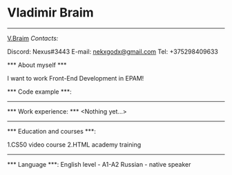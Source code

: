 # Vladimir Braim
*****

[V.Braim](braim.PNG)
*Contacts:*

Discord: Nexus#3443
E-mail: nekxgodx@gmail.com
Tel: +375298409633


*** About myself *** 

I want to work Front-End Development in EPAM!

*** Code example ***:

*****


*** Work experience: ***
<Nothing yet…>

******

*** Education and courses ***:


1.CS50 video course
2.HTML academy training 

*****

*** Language ***:
English level - A1-A2
Russian - native speaker 

